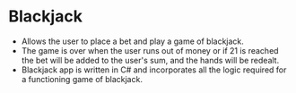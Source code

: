 # Blackjack

* Allows the user to place a bet and play a game of blackjack.
* The game is over when the user runs out of money or if 21 is reached the bet will be added to the user's sum, and the hands will be redealt.
* Blackjack app is written in C# and incorporates all the logic required for a functioning game of blackjack.
